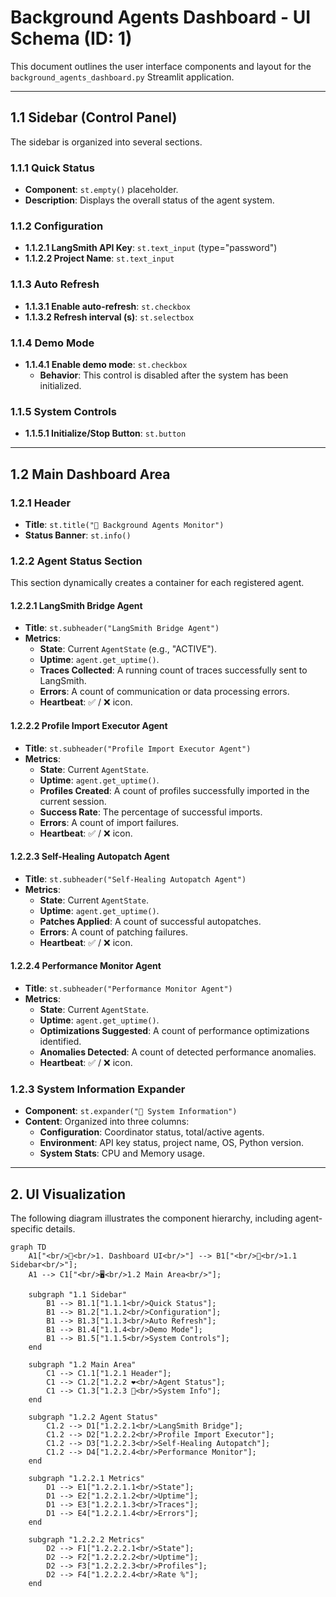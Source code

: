# Background Agents Dashboard - UI Schema (ID: 1)

This document outlines the user interface components and layout for the `background_agents_dashboard.py` Streamlit application.

---

## 1.1 Sidebar (Control Panel)

The sidebar is organized into several sections.

### 1.1.1 Quick Status

- **Component**: `st.empty()` placeholder.
- **Description**: Displays the overall status of the agent system.

### 1.1.2 Configuration

- **1.1.2.1 LangSmith API Key**: `st.text_input` (type="password")
- **1.1.2.2 Project Name**: `st.text_input`

### 1.1.3 Auto Refresh

- **1.1.3.1 Enable auto-refresh**: `st.checkbox`
- **1.1.3.2 Refresh interval (s)**: `st.selectbox`

### 1.1.4 Demo Mode

- **1.1.4.1 Enable demo mode**: `st.checkbox`
  - **Behavior**: This control is disabled after the system has been initialized.

### 1.1.5 System Controls

- **1.1.5.1 Initialize/Stop Button**: `st.button`

---

## 1.2 Main Dashboard Area

### 1.2.1 Header

- **Title**: `st.title("🤖 Background Agents Monitor")`
- **Status Banner**: `st.info()`

### 1.2.2 Agent Status Section

This section dynamically creates a container for each registered agent.

#### 1.2.2.1 LangSmith Bridge Agent
- **Title**: `st.subheader("LangSmith Bridge Agent")`
- **Metrics**:
    - **State**: Current `AgentState` (e.g., "ACTIVE").
    - **Uptime**: `agent.get_uptime()`.
    - **Traces Collected**: A running count of traces successfully sent to LangSmith.
    - **Errors**: A count of communication or data processing errors.
    - **Heartbeat**: ✅ / ❌ icon.

#### 1.2.2.2 Profile Import Executor Agent
- **Title**: `st.subheader("Profile Import Executor Agent")`
- **Metrics**:
    - **State**: Current `AgentState`.
    - **Uptime**: `agent.get_uptime()`.
    - **Profiles Created**: A count of profiles successfully imported in the current session.
    - **Success Rate**: The percentage of successful imports.
    - **Errors**: A count of import failures.
    - **Heartbeat**: ✅ / ❌ icon.

#### 1.2.2.3 Self-Healing Autopatch Agent
- **Title**: `st.subheader("Self-Healing Autopatch Agent")`
- **Metrics**:
    - **State**: Current `AgentState`.
    - **Uptime**: `agent.get_uptime()`.
    - **Patches Applied**: A count of successful autopatches.
    - **Errors**: A count of patching failures.
    - **Heartbeat**: ✅ / ❌ icon.

#### 1.2.2.4 Performance Monitor Agent
- **Title**: `st.subheader("Performance Monitor Agent")`
- **Metrics**:
    - **State**: Current `AgentState`.
    - **Uptime**: `agent.get_uptime()`.
    - **Optimizations Suggested**: A count of performance optimizations identified.
    - **Anomalies Detected**: A count of detected performance anomalies.
    - **Heartbeat**: ✅ / ❌ icon.

### 1.2.3 System Information Expander

- **Component**: `st.expander("🔧 System Information")`
- **Content**: Organized into three columns:
    - **Configuration**: Coordinator status, total/active agents.
    - **Environment**: API key status, project name, OS, Python version.
    - **System Stats**: CPU and Memory usage.

---

## 2. UI Visualization

The following diagram illustrates the component hierarchy, including agent-specific details.

```mermaid
graph TD
    A1["<br/>🤖<br/>1. Dashboard UI<br/>"] --> B1["<br/>🔩<br/>1.1 Sidebar<br/>"];
    A1 --> C1["<br/>🖥️<br/>1.2 Main Area<br/>"];

    subgraph "1.1 Sidebar"
        B1 --> B1.1["1.1.1<br/>Quick Status"];
        B1 --> B1.2["1.1.2<br/>Configuration"];
        B1 --> B1.3["1.1.3<br/>Auto Refresh"];
        B1 --> B1.4["1.1.4<br/>Demo Mode"];
        B1 --> B1.5["1.1.5<br/>System Controls"];
    end

    subgraph "1.2 Main Area"
        C1 --> C1.1["1.2.1 Header"];
        C1 --> C1.2["1.2.2 ❤️<br/>Agent Status"];
        C1 --> C1.3["1.2.3 🔧<br/>System Info"];
    end

    subgraph "1.2.2 Agent Status"
        C1.2 --> D1["1.2.2.1<br/>LangSmith Bridge"];
        C1.2 --> D2["1.2.2.2<br/>Profile Import Executor"];
        C1.2 --> D3["1.2.2.3<br/>Self-Healing Autopatch"];
        C1.2 --> D4["1.2.2.4<br/>Performance Monitor"];
    end
    
    subgraph "1.2.2.1 Metrics"
        D1 --> E1["1.2.2.1.1<br/>State"];
        D1 --> E2["1.2.2.1.2<br/>Uptime"];
        D1 --> E3["1.2.2.1.3<br/>Traces"];
        D1 --> E4["1.2.2.1.4<br/>Errors"];
    end
    
    subgraph "1.2.2.2 Metrics"
        D2 --> F1["1.2.2.2.1<br/>State"];
        D2 --> F2["1.2.2.2.2<br/>Uptime"];
        D2 --> F3["1.2.2.2.3<br/>Profiles"];
        D2 --> F4["1.2.2.2.4<br/>Rate %"];
    end
``` 